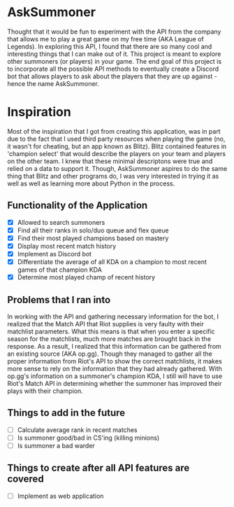 # AskSummoner

Thought that it would be fun to experiment with the API from the company that allows me to play a great game on my free time
(AKA League of Legends). In exploring this API, I found that there are so many cool and interesting things that I can make out
of it. This project is meant to explore other summoners (or players) in your game. The end goal of this project is to incorporate all the possible API methods to eventually create a Discord bot that allows players to ask about the players that they are up against - hence the name AskSummoner. 

# Inspiration

Most of the inspiration that I got from creating this application, was in part due to the fact that I used third party resources when playing the game (no, it wasn't for cheating, but an app known as Blitz). Blitz contained features in 'champion select' that would describe the players on your team and players on the other team. I knew that these minimal descriptons were true and relied on a data to support it. Though, AskSummoner aspires to do the same thing that Blitz and other programs do, I was very interested in trying it as well as well as learning more about Python in the process.

## Functionality of the Application

- [x] Allowed to search summoners
- [x] Find all their ranks in solo/duo queue and flex queue
- [x] Find their most played champions based on mastery
- [x] Display most recent match history
- [x] Implement as Discord bot
- [x] Differentiate the average of all KDA on a champion to most recent games of that champion KDA
- [x] Determine most played champ of recent history

## Problems that I ran into

In working with the API and gathering necessary information for the bot, I realized that the Match API that Riot supplies is very faulty with their matchlist parameters. What this means is that when you enter a specific season for the matchlists, much more matches are brought back in the response. As a result, I realized that this information can be gathered from an existing source (AKA op.gg). Though they managed to gather all the proper information from Riot's API to show the correct matchlists, it makes more sense to rely on the information that they had already gathered. With op.gg's information on a summoner's champion KDA, I still will have to use Riot's Match API in determining whether the summoner has improved their plays with their champion.

## Things to add in the future

- [ ] Calculate average rank in recent matches
- [ ] Is summoner good/bad in CS'ing (killing minions)
- [ ] Is summoner a bad warder

## Things to create after all API features are covered

- [ ] Implement as web application

